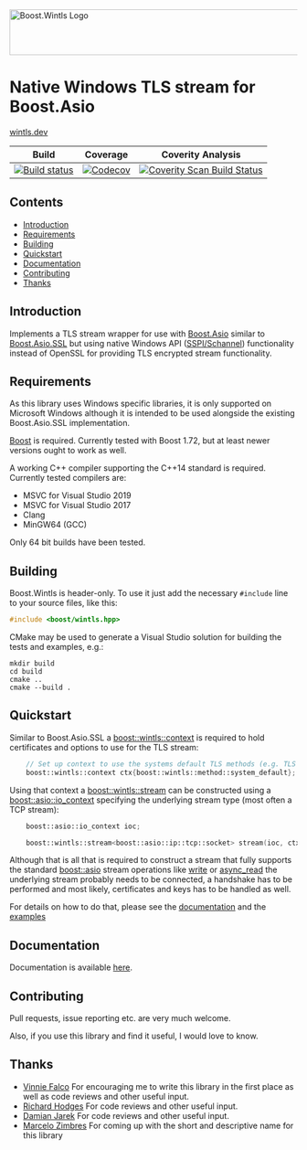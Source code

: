 <img width="800" height = "80" alt = "Boost.Wintls Logo" src="https://raw.githubusercontent.com/laudrup/boost-wintls/master/doc/logo.jpg">

# Native Windows TLS stream for Boost.Asio

[wintls.dev](https://wintls.dev/)

Build | Coverage | Coverity Analysis |
------|----------|-------------------|
[![Build status](https://github.com/laudrup/boost-wintls/workflows/build/badge.svg?branch=master)](https://github.com/laudrup/boost-wintls/actions) | [![Codecov](https://codecov.io/gh/laudrup/boost-wintls/branch/master/graph/badge.svg)](https://codecov.io/gh/laudrup/boost-wintls) | [![Coverity Scan Build Status](https://scan.coverity.com/projects/23473/badge.svg)](https://scan.coverity.com/projects/laudrup-boost-wintls) |

## Contents

- [Introduction](#introduction)
- [Requirements](#requirements)
- [Building](#building)
- [Quickstart](#quickstart)
- [Documentation](#documentation)
- [Contributing](#contributing)
- [Thanks](#thanks)

## Introduction

Implements a TLS stream wrapper for use with
[Boost.Asio](https://www.boost.org/doc/libs/release/doc/html/boost_asio.html)
similar to
[Boost.Asio.SSL](https://www.boost.org/doc/libs/release/doc/html/boost_asio/overview/ssl.html)
but using native Windows API
([SSPI/Schannel](https://docs.microsoft.com/en-us/windows-server/security/tls/tls-ssl-schannel-ssp-overview))
functionality instead of OpenSSL for providing TLS encrypted stream functionality.

## Requirements

As this library uses Windows specific libraries, it is only supported
on Microsoft Windows although it is intended to be used alongside the
existing Boost.Asio.SSL implementation.

[Boost](https://www.boost.org) is required. Currently tested with
Boost 1.72, but at least newer versions ought to work as well.

A working C++ compiler supporting the C++14 standard is required.
Currently tested compilers are:

- MSVC for Visual Studio 2019
- MSVC for Visual Studio 2017
- Clang
- MinGW64 (GCC)

Only 64 bit builds have been tested.

## Building

Boost.Wintls is header-only. To use it just add the necessary `#include` line
to your source files, like this:
```C++
#include <boost/wintls.hpp>
```

CMake may be used to generate a Visual Studio solution for building
the tests and examples, e.g.:

```
mkdir build
cd build
cmake ..
cmake --build .
```

## Quickstart

Similar to Boost.Asio.SSL a
[boost::wintls::context](https://laudrup.github.io/boost-wintls/classes.html#context)
is required to hold certificates and options to use for the TLS
stream:

```C++
    // Set up context to use the systems default TLS methods (e.g. TLS 1.2)
    boost::wintls::context ctx{boost::wintls::method::system_default};
```

Using that context a
[boost::wintls::stream](https://laudrup.github.io/boost-wintls/classes.html#stream)
can be constructed using a
[boost::asio::io_context](https://www.boost.org/doc/libs/release/doc/html/boost_asio/reference/io_context.html)
specifying the underlying stream type (most often a TCP stream):

```C++
    boost::asio::io_context ioc;

    boost::wintls::stream<boost::asio::ip::tcp::socket> stream(ioc, ctx);
```

Although that is all that is required to construct a stream that fully
supports the standard [boost::asio](https://www.boost.org/doc/libs/release/doc/html/boost_asio.html) stream operations like
[write](https://www.boost.org/doc/libs/release/doc/html/boost_asio/reference/write.html)
or
[async_read](https://www.boost.org/doc/libs/release/doc/html/boost_asio/reference/async_read.html)
the underlying stream probably needs to be connected, a handshake has
to be performed and most likely, certificates and keys has to be
handled as well.

For details on how to do that, please see the
[documentation](https://laudrup.github.io/boost-wintls) and the
[examples](https://laudrup.github.io/boost-wintls/examples.html)

## Documentation

Documentation is available [here](https://laudrup.github.io/boost-wintls).

## Contributing

Pull requests, issue reporting etc. are very much welcome.

Also, if you use this library and find it useful, I would love to know.

## Thanks

* [Vinnie Falco](https://github.com/vinniefalco)
  For encouraging me to write this library in the first place as well as code reviews and other useful input.
* [Richard Hodges](https://github.com/madmongo1)
  For code reviews and other useful input.
* [Damian Jarek](https://github.com/djarek)
  For code reviews and other useful input.
* [Marcelo Zimbres](https://github.com/mzimbres)
  For coming up with the short and descriptive name for this library

